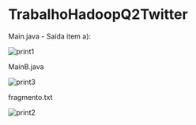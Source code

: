 # TrabalhoHadoopQ2Twitter

Main.java - Saída item a):

![print1](https://user-images.githubusercontent.com/3067971/58609394-cdfddc80-827d-11e9-8e1a-19184b5dbd76.png)

MainB.java

![print3](https://user-images.githubusercontent.com/3067971/58640314-2dd0a380-82cf-11e9-8933-2d1792087c7c.png)

fragmento.txt

![print2](https://user-images.githubusercontent.com/3067971/58609403-d1916380-827d-11e9-90a6-a0e33b0ec21a.png)
